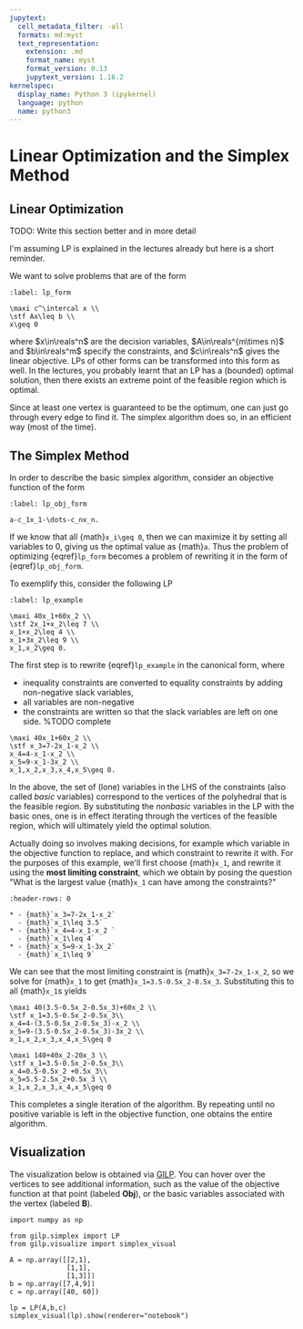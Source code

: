 ```yaml
---
jupytext:
  cell_metadata_filter: -all
  formats: md:myst
  text_representation:
    extension: .md
    format_name: myst
    format_version: 0.13
    jupytext_version: 1.16.2
kernelspec:
  display_name: Python 3 (ipykernel)
  language: python
  name: python3
---
```


# Linear Optimization and the Simplex Method


## Linear Optimization

TODO: Write this section better and in more detail

I'm assuming LP is explained in the lectures already but here is a short reminder.

We want to solve problems that are of the form
```{math}
:label: lp_form

\maxi c^\intercal x \\
\stf Ax\leq b \\
x\geq 0
```
where $x\in\reals^n$ are the decision variables, $A\in\reals^{m\times n}$ and $b\in\reals^m$ specify the constraints, and $c\in\reals^n$ gives the linear objective.
LPs of other forms can be transformed into this form as well.
In the lectures, you probably learnt that an LP has a (bounded) optimal solution, then there exists an extreme point of the feasible region which is optimal.

Since at least one vertex is guaranteed to be the optimum, one can just go through every edge to find it.
The simplex algorithm does so, in an efficient way (most of the time).

## The Simplex Method

In order to describe the basic simplex algorithm, consider an objective function of the form 
```{math}
:label: lp_obj_form

a-c_1x_1-\dots-c_nx_n.
```
If we know that all {math}`x_i\geq 0`, then we can maximize it by setting all variables to $0$, giving us the optimal value as {math}`a`.
Thus the problem of optimizing {eqref}`lp_form` becomes a problem of rewriting it in the form of {eqref}`lp_obj_form`.

To exemplify this, consider the following LP

```{math}
:label: lp_example

\maxi 40x_1+60x_2 \\
\stf 2x_1+x_2\leq 7 \\
x_1+x_2\leq 4 \\
x_1+3x_2\leq 9 \\
x_1,x_2\geq 0.
```

The first step is to rewrite {eqref}`lp_example` in the canonical form, where
- inequality constraints are converted to equality constraints by adding non-negative slack variables,
- all variables are non-negative
- the constraints are written so that the slack variables are left on one side.
%TODO complete

```{math}
\maxi 40x_1+60x_2 \\
\stf x_3=7-2x_1-x_2 \\
x_4=4-x_1-x_2 \\
x_5=9-x_1-3x_2 \\
x_1,x_2,x_3,x_4,x_5\geq 0.
```

In the above, the set of (lone) variables in the LHS of the constraints (also called _basic_ variables) correspond to the vertices of the polyhedral that is the feasible region.
By substituting the _nonbasic_ variables in the LP with the basic ones, one is in effect iterating through the vertices of the feasible region, which will ultimately yield the optimal solution.

Actually doing so involves making decisions, for example which variable in the objective function to replace, and which constraint to rewrite it with.
For the purposes of this example, we'll first choose {math}`x_1`, and rewrite it using the **most limiting constraint**, which we obtain by posing the question "What is the largest value {math}`x_1` can have among the constraints?"

```{list-table}
:header-rows: 0

* - {math}`x_3=7-2x_1-x_2`
  - {math}`x_1\leq 3.5`
* - {math}`x_4=4-x_1-x_2 `
  - {math}`x_1\leq 4`
* - {math}`x_5=9-x_1-3x_2`
  - {math}`x_1\leq 9`
```

We can see that the most limiting constraint is {math}`x_3=7-2x_1-x_2`, so we solve for {math}`x_1` to get {math}`x_1=3.5-0.5x_2-0.5x_3`.
Substituting this to all {math}`x_1`s yields

```{math}
\maxi 40(3.5-0.5x_2-0.5x_3)+60x_2 \\
\stf x_1=3.5-0.5x_2-0.5x_3\\
x_4=4-(3.5-0.5x_2-0.5x_3)-x_2 \\
x_5=9-(3.5-0.5x_2-0.5x_3)-3x_2 \\
x_1,x_2,x_3,x_4,x_5\geq 0
```

```{math}
\maxi 140+40x_2-20x_3 \\
\stf x_1=3.5-0.5x_2-0.5x_3\\
x_4=0.5-0.5x_2 +0.5x_3\\
x_5=5.5-2.5x_2+0.5x_3 \\
x_1,x_2,x_3,x_4,x_5\geq 0
```

This completes a single iteration of the algorithm.
By repeating until no positive variable is left in the objective function, one obtains the entire algorithm.

## Visualization

The visualization below is obtained via [GILP](https://gilp.henryrobbins.com/en/latest/index.html).
You can hover over the vertices to see additional information, such as the value of the objective function at that point (labeled **Obj**), or the basic variables associated with the vertex (labeled **B**).

```{code-cell}
import numpy as np

from gilp.simplex import LP
from gilp.visualize import simplex_visual

A = np.array([[2,1],
              [1,1],
              [1,3]])
b = np.array([7,4,9])
c = np.array([40, 60])

lp = LP(A,b,c)
simplex_visual(lp).show(renderer="notebook")
```